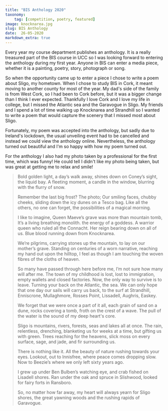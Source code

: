 ```yaml
---
title: "BIS Anthology 2020"
taxonomy:
    tag: [competition, poetry, featured]
image: knocknarea.jpg
slug: BIS Anthology
date:  26-05-2020
markdown_extra: true
---
```


Every year my course department publishes an anthology. It is a really treasured part of the BIS course in UCC so I was looking forward to entering the anthology during my first year. Anyone in BIS can enter a media piece, whether it is a painting, poetry, story, photograph or song.

So when the opportunity came up to enter a piece I chose to write a poem about Sligo, my hometown. When I chose to study BIS in Cork, it meant moving to another county for most of the year. My dad's side of the family is from West Cork, so I had been to Cork before, but it was a bigger change than I think I ever expected. Thankfully I love Cork and I love my life in college, but I missed the Atlantic sea and the Garavogue in Sligo. My friends and I spend a lot of time walking up Knocknarea and Strandhill so I wanted to write a poem that would capture the scenery that I missed most about Sligo.

Fortunately, my poem was accepted into the anthology, but sadly due to Ireland's lockdown, the usual unveiling event had to be cancelled and instead we could view the anthology online. Nevertheless, the anthology turned out beautiful and I'm so happy with how my poem turned out.

For the anthology I also had my photo taken by a professional for the first time, which was funny! He could tell I didn't like my photo being taken, but was great at getting me to relax and smile!

>Bold golden light,
>a day’s walk away,
>shines down on Coney’s sight,
>the liquid bay.
>A fleeting moment,
>a candle in the window,
>blurring with the flurry of snow.
>
>Remember the last big frost?
>The photo;
>Our smiling faces,
>chubby cheeks,
>sliding down the icy dunes
>on a Tesco bag.
>Like all the others,
>no one can forget,
>the possibilities of a magical morning.
>
>I like to imagine,
>Queen Maeve’s grave was more than mountain tomb,
>It’s a living breathing monolith.
>the energy of a goddess.
>A warrior queen who ruled all the Connacht.
>Her reign bearing down on all of us.
>Blue blood running down from Knocknarea.
>
>We’re pilgrims,
>carrying stones up the mountain,
>to lay on our mother’s grave.
>Standing on centuries of a worn narrative,
>reaching my hand out upon the hilltop,
>I feel as though I am touching the woven fibres of the cloths of heaven.
>
>So many have passed through here before me,
>I’m not sure how many will after me.
>The town of my childhood is lost,
>lost to immigration, empty wallets and closed factories.
>Now, the only way to survive is to leave.
>Turning your back on the Atlantic, the sea.
>We can only hope that one day our sails will carry us back,
>to the surf at Strandhill,
>Enniscrone,
>Mullaghmore,
>Rosses Point,
>Lissadell,
>Aughris,
>Easkey.
>
>We forget that we were once a part of it all,
>each grain of sand on a dune,
>rocks covering a tomb,
>froth on the crest of a wave.
>The pull of the water is the sound of my deep heart's core.
>
>Sligo is mountains, rivers, forests, seas and lakes all at once.
>The rain, relentless, drenching,
>blanketing us for weeks at a time,
>but gifting us with green.
>Trees reaching for the heavens,
>slick moss on every surface,
>sage, and jade, and fir surrounding us.
>
>There is nothing like it.
>All the beauty of nature rushing towards your eyes.
>Lookout,
>out to Innisfree,
>where peace comes dropping slow.
>Now to Beezie’s
>where we only left sixty years ago.
>
>I grew up under Ben Bulben’s watching eye,
>and crab fished on Lisadell shores.
>Ran under the oak and spruce in Slishwood,
>looked for fairy forts in Ransboro.
>
>So, no matter how far away,
>my heart will always yearn for Sligo shores,
>the great yawning woods and
>the rushing rapids of Garavogue.
